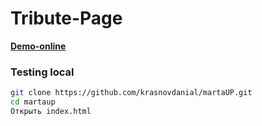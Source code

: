 # Tribute-Page

[**Demo-online**](https://krasnovdanial.github.io/martaUP/)

### Testing local

```sh
git clone https://github.com/krasnovdanial/martaUP.git
cd martaup
Открыть index.html
```
